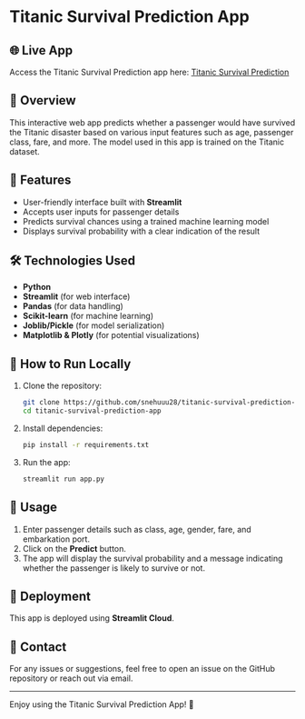 # Titanic Survival Prediction App

## 🌐 Live App
Access the Titanic Survival Prediction app here: [Titanic Survival Prediction](https://titanic-survival-prediction-app1.streamlit.app/)

## 📌 Overview
This interactive web app predicts whether a passenger would have survived the Titanic disaster based on various input features such as age, passenger class, fare, and more. The model used in this app is trained on the Titanic dataset.

## 🚀 Features
- User-friendly interface built with **Streamlit**
- Accepts user inputs for passenger details
- Predicts survival chances using a trained machine learning model
- Displays survival probability with a clear indication of the result

## 🛠 Technologies Used
- **Python**
- **Streamlit** (for web interface)
- **Pandas** (for data handling)
- **Scikit-learn** (for machine learning)
- **Joblib/Pickle** (for model serialization)
- **Matplotlib & Plotly** (for potential visualizations)

## 🔧 How to Run Locally
1. Clone the repository:
   ```sh
   git clone https://github.com/snehuuu28/titanic-survival-prediction-app.git
   cd titanic-survival-prediction-app
   ```
2. Install dependencies:
   ```sh
   pip install -r requirements.txt
   ```
3. Run the app:
   ```sh
   streamlit run app.py
   ```

## 📜 Usage
1. Enter passenger details such as class, age, gender, fare, and embarkation port.
2. Click on the **Predict** button.
3. The app will display the survival probability and a message indicating whether the passenger is likely to survive or not.

## 🔗 Deployment
This app is deployed using **Streamlit Cloud**.

## 📩 Contact
For any issues or suggestions, feel free to open an issue on the GitHub repository or reach out via email.

---
Enjoy using the Titanic Survival Prediction App! 🚢

